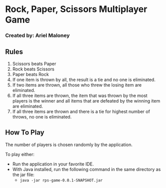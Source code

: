 # Rock, Paper, Scissors Multiplayer Game
### Created by: Ariel Maloney

## Rules
1. Scissors beats Paper
2. Rock beats Scissors
3. Paper beats Rock
4. If one item is thrown by all, the result is a tie and no one is eliminated.
5. If two items are thrown, all those who threw the losing item are eliminated.
6. If all three items are thrown, the item that was thrown by the most players is the winner and all items that are defeated by the winning item are eliminated.
7. If all three items are thrown and there is a tie for highest number of throws, no one is eliminated.

## How To Play
The number of players is chosen randomly by the application.

To play either:
- Run the application in your favorite IDE.
- With Java installed, run the following command in the same directory as the jar file:
    - `java -jar rps-game-0.0.1-SNAPSHOT.jar`